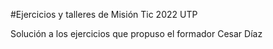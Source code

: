 #Ejercicios y talleres de Misión Tic 2022 UTP

Solución a los ejercicios que propuso el formador Cesar Díaz